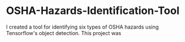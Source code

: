 # OSHA-Hazards-Identification-Tool
I created a tool for identifying six types of OSHA hazards using Tensorflow's object detection.
This project was 
